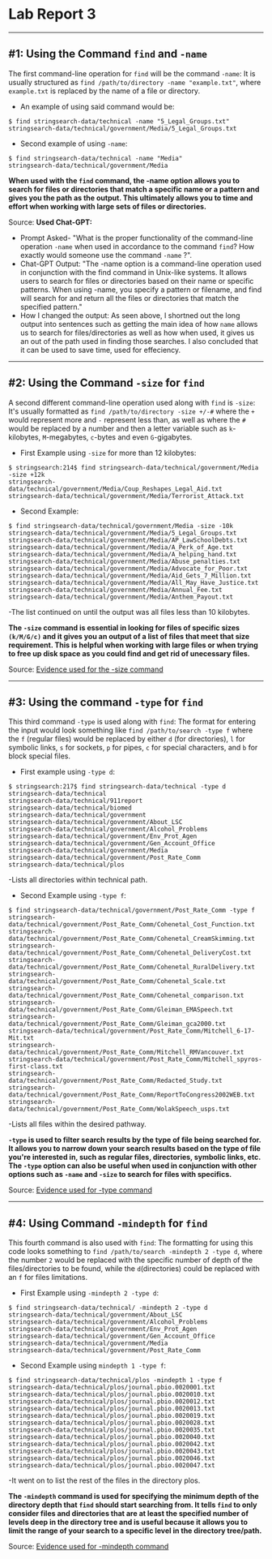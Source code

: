 # Lab Report 3
***

## #1: Using the Command `find` and `-name`
The first command-line operation for `find` will be the command `-name`:
It is usually structured as `find /path/to/directory -name "example.txt"`, where `example.txt` is replaced by the name of a file or directory.
* An example of using said command would be:
```
$ find stringsearch-data/technical -name "5_Legal_Groups.txt"
stringsearch-data/technical/government/Media/5_Legal_Groups.txt
```

* Second example of using `-name`:
```
$ find stringsearch-data/technical -name "Media"
stringsearch-data/technical/government/Media
```
**When used with the `find` command, the -name option allows you to search for files or directories that match a specific name or a pattern and gives you the path as the output. This ultimately allows you to time and effort when working with large sets of files or directories.**

Source: **Used Chat-GPT:**
* Prompt Asked- "What is the proper functionality of the command-line operation `-name` when used in accordance to the command `find`? How exactly would someone use the command `-name` ?".
* Chat-GPT Output: "The -name option is a command-line operation used in conjunction with the find command in Unix-like systems. It allows users to search for files or directories based on their name or specific patterns. When using -name, you specify a pattern or filename, and find will search for and return all the files or directories that match the specified pattern."
* How I changed the output: As seen above, I shortned out the long output into sentences such as getting the main idea of how `name` allows us to search for files/directories as well as how when used, it gives us an out of the path used in finding those searches. I also concluded that it can be used to save time, used for effeciency.

***

## #2: Using the Command `-size` for `find`
A second different command-line operation used along with `find` is `-size`:
It's usually formatted as `find /path/to/directory -size +/-#` where the `+` would represent more and `-` represent less than, as well as where the `#` would be replaced by a number and then a letter variable such as `k`-kilobytes, `M`-megabytes, `c`-bytes and even `G`-gigabytes.
* First Example using `-size` for more than 12 kilobytes:
```
$ stringsearch:214$ find stringsearch-data/technical/government/Media -size +12k
stringsearch-data/technical/government/Media/Coup_Reshapes_Legal_Aid.txt
stringsearch-data/technical/government/Media/Terrorist_Attack.txt
```

* Second Example: 
```
$ find stringsearch-data/technical/government/Media -size -10k
stringsearch-data/technical/government/Media/5_Legal_Groups.txt
stringsearch-data/technical/government/Media/AP_LawSchoolDebts.txt
stringsearch-data/technical/government/Media/A_Perk_of_Age.txt
stringsearch-data/technical/government/Media/A_helping_hand.txt
stringsearch-data/technical/government/Media/Abuse_penalties.txt
stringsearch-data/technical/government/Media/Advocate_for_Poor.txt
stringsearch-data/technical/government/Media/Aid_Gets_7_Million.txt
stringsearch-data/technical/government/Media/All_May_Have_Justice.txt
stringsearch-data/technical/government/Media/Annual_Fee.txt
stringsearch-data/technical/government/Media/Anthem_Payout.txt
```
-The list continued on until the output was all files less than 10 kilobytes.

**The `-size` command is essential in looking for files of specific sizes `(k/M/G/c)` and it gives you an output of a list of files that meet that size requirement. This is helpful when working with large files or when trying to free up disk space as you could find and get rid of unecessary files.**

Source: [Evidence used for the -size command](https://www.geeksforgeeks.org/find-command-in-linux-with-examples/)

***

## #3: Using the command `-type` for `find`
This third command `-type` is used along with `find`:
The format for entering the input would look something like `find /path/to/search -type f` where the `f` (regular files) would be replaced by either `d` (for directories), `l` for symbolic links, `s` for sockets, `p` for pipes, `c` for special characters, and `b` for block special files.
* First example using `-type d`:
```
$ stringsearch:217$ find stringsearch-data/technical -type d
stringsearch-data/technical
stringsearch-data/technical/911report
stringsearch-data/technical/biomed
stringsearch-data/technical/government
stringsearch-data/technical/government/About_LSC
stringsearch-data/technical/government/Alcohol_Problems
stringsearch-data/technical/government/Env_Prot_Agen
stringsearch-data/technical/government/Gen_Account_Office
stringsearch-data/technical/government/Media
stringsearch-data/technical/government/Post_Rate_Comm
stringsearch-data/technical/plos
```
-Lists all directories within technical path.

* Second Example using `-type f`:
```
$ find stringsearch-data/technical/government/Post_Rate_Comm -type f
stringsearch-data/technical/government/Post_Rate_Comm/Cohenetal_Cost_Function.txt
stringsearch-data/technical/government/Post_Rate_Comm/Cohenetal_CreamSkimming.txt
stringsearch-data/technical/government/Post_Rate_Comm/Cohenetal_DeliveryCost.txt
stringsearch-data/technical/government/Post_Rate_Comm/Cohenetal_RuralDelivery.txt
stringsearch-data/technical/government/Post_Rate_Comm/Cohenetal_Scale.txt
stringsearch-data/technical/government/Post_Rate_Comm/Cohenetal_comparison.txt
stringsearch-data/technical/government/Post_Rate_Comm/Gleiman_EMASpeech.txt
stringsearch-data/technical/government/Post_Rate_Comm/Gleiman_gca2000.txt
stringsearch-data/technical/government/Post_Rate_Comm/Mitchell_6-17-Mit.txt
stringsearch-data/technical/government/Post_Rate_Comm/Mitchell_RMVancouver.txt
stringsearch-data/technical/government/Post_Rate_Comm/Mitchell_spyros-first-class.txt
stringsearch-data/technical/government/Post_Rate_Comm/Redacted_Study.txt
stringsearch-data/technical/government/Post_Rate_Comm/ReportToCongress2002WEB.txt
stringsearch-data/technical/government/Post_Rate_Comm/WolakSpeech_usps.txt
```
-Lists all files within the desired pathway.

**`-type` is used to filter search results by the type of file being searched for. It allows you to narrow down your search results based on the type of file you're interested in, such as regular files, directories, symbolic links, etc. The `-type` option can also be useful when used in conjunction with other options such as `-name` and `-size` to search for files with specifics.**

Source: [Evidence used for -type command](https://www.howtogeek.com/771399/how-to-use-the-find-command-in-linux/) 

***

## #4: Using Command `-mindepth` for `find`
This fourth command is also used with `find`:
The formatting for using this code looks something to `find /path/to/search -mindepth 2 -type d`, where the number `2` would be replaced with the specific number of depth of the files/directories to be found, while the `d`(directories) could be replaced with an `f` for files limitations.
* First Example using `-mindepth 2 -type d`:
```
$ find stringsearch-data/technical/ -mindepth 2 -type d
stringsearch-data/technical/government/About_LSC
stringsearch-data/technical/government/Alcohol_Problems
stringsearch-data/technical/government/Env_Prot_Agen
stringsearch-data/technical/government/Gen_Account_Office
stringsearch-data/technical/government/Media
stringsearch-data/technical/government/Post_Rate_Comm
```

* Second Example using `mindepth 1 -type f`:
```
$ find stringsearch-data/technical/plos -mindepth 1 -type f
stringsearch-data/technical/plos/journal.pbio.0020001.txt
stringsearch-data/technical/plos/journal.pbio.0020010.txt
stringsearch-data/technical/plos/journal.pbio.0020012.txt
stringsearch-data/technical/plos/journal.pbio.0020013.txt
stringsearch-data/technical/plos/journal.pbio.0020019.txt
stringsearch-data/technical/plos/journal.pbio.0020028.txt
stringsearch-data/technical/plos/journal.pbio.0020035.txt
stringsearch-data/technical/plos/journal.pbio.0020040.txt
stringsearch-data/technical/plos/journal.pbio.0020042.txt
stringsearch-data/technical/plos/journal.pbio.0020043.txt
stringsearch-data/technical/plos/journal.pbio.0020046.txt
stringsearch-data/technical/plos/journal.pbio.0020047.txt
```
-It went on to list the rest of the files in the directory plos.

**The `-mindepth` command is used for specifying the minimum depth of the directory depth that `find` should start searching from. It tells `find` to only consider files and directories that are at least the specified number of levels deep in the directory tree and is useful because it allows you to limit the range of your search to a specific level in the directory tree/path.**

Source: [Evidence used for -mindepth command](https://www.geeksforgeeks.org/mindepth-maxdepth-linux-find-command-limiting-search-specific-directory/)
